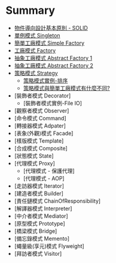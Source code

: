 ﻿# Summary
* [物件導向設計基本原則 - SOLID](oodPrinciple.md)	
* [單例模式 Singleton](singleton.md)
* [簡單工廠模式 Simple Factory](simpleFactory.md)
* [工廠模式 Factory](factory.md)
* [抽象工廠模式 Abstract Factory 1](abstractFactory1.md)
* [抽象工廠模式 Abstract Factory 2](abstractFactory2.md)
* [策略模式 Strategy](strategy.md) 
	* [策略模式實例-排序](strategySort.md) 
	* [策略模式與簡單工廠模式有什麼不同?](strategySimpleFactory.md) 
* [裝飾者模式 Decorator]	
	* [裝飾者模式實例-File IO]
* [觀察者模式 Observer]
* [命令模式 Command]
* [轉接器模式 Adpater]
* [表象(外觀)模式 Facade]
* [樣版模式 Template]
* [合成模式 Composite]
* [狀態模式 State]
* [代理模式 Proxy]
	* [代理模式 - 保護代理]
	* [代理模式 - AOP]
* [走訪器模式 Iterator]
* [建造者模式 Builder]
* [責任鏈模式 ChainOfResponsibility]
* [解譯器模式 Interpreter]
* [中介者模式 Mediator]
* [原型模式   Prototype]
* [橋梁模式   Bridge]
* [備忘錄模式 Memento]
* [蠅量級(享元)模式 Flyweight]
* [拜訪者模式 Visitor]
